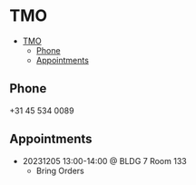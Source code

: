 # TMO

<!--toc:start-->
- [TMO](#tmo)
  - [Phone](#phone)
  - [Appointments](#appointments)
<!--toc:end-->

## Phone
+31 45 534 0089

## Appointments

- 20231205 13:00-14:00 @ BLDG 7 Room 133
  - Bring Orders
